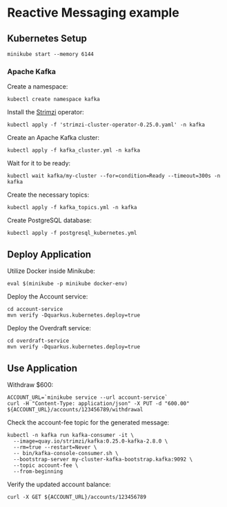 # Reactive Messaging example

## Kubernetes Setup

```shell script
minikube start --memory 6144
```

### Apache Kafka

Create a namespace:

```shell script
kubectl create namespace kafka
```

Install the  [Strimzi](https://strimzi.io/) operator:

```shell script
kubectl apply -f 'strimzi-cluster-operator-0.25.0.yaml' -n kafka
```

Create an Apache Kafka cluster:

```shell script
kubectl apply -f kafka_cluster.yml -n kafka
```

Wait for it to be ready:

```shell script
kubectl wait kafka/my-cluster --for=condition=Ready --timeout=300s -n kafka
```

Create the necessary topics:

```shell script
kubectl apply -f kafka_topics.yml -n kafka
```

Create PostgreSQL database:

```shell
kubectl apply -f postgresql_kubernetes.yml
```

## Deploy Application

Utilize Docker inside Minikube:

```shell script
eval $(minikube -p minikube docker-env)
```

Deploy the Account service:

```shell script
cd account-service
mvn verify -Dquarkus.kubernetes.deploy=true
```

Deploy the Overdraft service:

```shell
cd overdraft-service
mvn verify -Dquarkus.kubernetes.deploy=true
```

## Use Application

Withdraw $600:

```shell script
ACCOUNT_URL=`minikube service --url account-service`
curl -H "Content-Type: application/json" -X PUT -d "600.00" ${ACCOUNT_URL}/accounts/123456789/withdrawal
```

Check the account-fee topic for the generated message:

```shell script
kubectl -n kafka run kafka-consumer -it \
  --image=quay.io/strimzi/kafka:0.25.0-kafka-2.8.0 \
  --rm=true --restart=Never \
  -- bin/kafka-console-consumer.sh \
  --bootstrap-server my-cluster-kafka-bootstrap.kafka:9092 \
  --topic account-fee \
  --from-beginning
```

Verify the updated account balance:

```shell script
curl -X GET ${ACCOUNT_URL}/accounts/123456789
```
